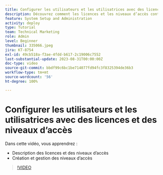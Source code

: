 ```yaml
---
title: Configurer les utilisateurs et les utilisatrices avec des licences et des niveaux d’accès
description: Découvrez comment les licences et les niveaux d’accès contrôlent ce à quoi les utilisateurs et les utilisatrices ont accès. Découvrez comment les fonctions sont utilisées dans le système.
feature: System Setup and Administration
activity: deploy
type: Tutorial
team: Technical Marketing
role: Admin
level: Beginner
thumbnail: 335066.jpeg
jira: KT-8754
exl-id: 49cb518a-f3ae-4fdd-b617-2c19006c7552
last-substantial-update: 2023-08-31T00:00:00Z
doc-type: video
source-git-commit: bbdf99c6bc1be714077fd94fc3f8325394de36b3
workflow-type: tm+mt
source-wordcount: '56'
ht-degree: 100%

---
```


# Configurer les utilisateurs et les utilisatrices avec des licences et des niveaux d’accès

Dans cette vidéo, vous apprendrez :

* Description des licences et des niveaux d’accès
* Création et gestion des niveaux d’accès

>[!VIDEO](https://video.tv.adobe.com/v/335066/?quality=12&learn=on&enablevpops=1)

